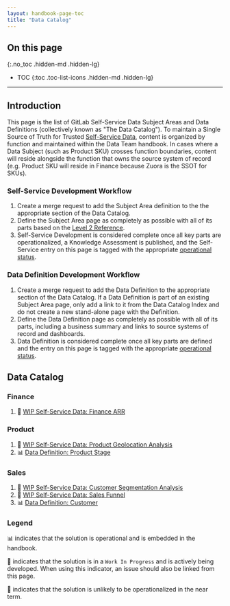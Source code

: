 ```yaml
---
layout: handbook-page-toc
title: "Data Catalog"
---
```


## On this page
{:.no_toc .hidden-md .hidden-lg}

- TOC
{:toc .toc-list-icons .hidden-md .hidden-lg}

---

## Introduction

This page is the list of GitLab Self-Service Data Subject Areas and Data Definitions (collectively known as "The Data Catalog"). To maintain a Single Source of Truth for Trusted [Self-Service Data](/handbook/business-ops/data-team/direction/self-service/), content is organized by function and maintained within the Data Team handbook. In cases where a Data Subject (such as Product SKU) crosses function boundaries, content will reside alongside the function that owns the source system of record (e.g. Product SKU will reside in Finance because Zuora is the SSOT for SKUs).

### Self-Service Development Workflow

1. Create a merge request to add the Subject Area definition to the the appropriate section of the Data Catalog.
1. Define the Subject Area page as completely as possible with all of its parts based on the [Level 2 Reference](/handbook/business-ops/data-team/direction/reference/).
1. Self-Service Development is considered complete once all key parts are operationalized, a Knowledge Assessment is published, and the Self-Service entry on this page is tagged with the appropriate [operational status](/handbook/business-ops/data-team/data-catalog/#legend).

### Data Definition Development Workflow

1. Create a merge request to add the Data Definition to the appropriate section of the Data Catalog. If a Data Definition is part of an existing Subject Area page, only add a link to it from the Data Catalog Index and do not create a new stand-alone page with the Definition.
1. Define the Data Definition page as completely as possible with all of its parts, including a business summary and links to source systems of record and dashboards.
1. Data Definition is considered complete once all key parts are defined and the entry on this page is tagged with the appropriate [operational status](/handbook/business-ops/data-team/data-catalog/#legend).

## Data Catalog

### Finance

1. 🚧  [WIP Self-Service Data: Finance ARR](/handbook/business-ops/data-team/data-catalog/finance-arr/)

### Product

1. 🚧  [WIP Self-Service Data: Product Geolocation Analysis](/handbook/business-ops/data-team/data-catalog/product-geolocation/)
1. 📊  [Data Definition: Product Stage](/handbook/product/product-categories/#devops-stages)

### Sales

1. 🚧  [WIP Self-Service Data: Customer Segmentation Analysis](/handbook/business-ops/data-team/data-catalog/customer-segmentation/)
1. 🚧  [WIP Self-Service Data: Sales Funnel](/handbook/business-ops/data-team/data-catalog/sales-funnel/)
1. 📊  [Data Definition: Customer](/handbook/sales/#customer)

### Legend

📊 indicates that the solution is operational and is embedded in the handbook.

🚧 indicates that the solution is in a `Work In Progress` and is actively being developed. When using this indicator, an issue should also be linked from this page.

🐔 indicates that the solution is unlikely to be operationalized in the near term.
